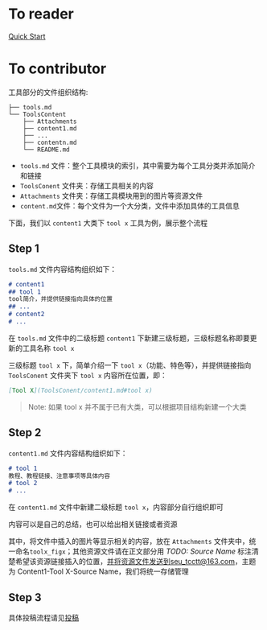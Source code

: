 # To reader

[Quick Start](../index.md)

# To contributor

工具部分的文件组织结构:

```
├── tools.md
└── ToolsContent
    ├── Attachments
    ├── content1.md
    ├── ...
    ├── contentn.md
    └── README.md
```

* `tools.md` 文件：整个工具模块的索引，其中需要为每个工具分类并添加简介和链接
* `ToolsConent` 文件夹：存储工具相关的内容
* `Attachments` 文件夹：存储工具模块用到的图片等资源文件
* `content.md`文件：每个文件为一个大分类，文件中添加具体的工具信息

下面，我们以 `content1` 大类下 `tool x` 工具为例，展示整个流程

## Step 1

`tools.md` 文件内容结构组织如下：

```markdown
# content1
## tool 1
tool简介，并提供链接指向具体的位置
## ...
# content2
# ...
```

在 `tools.md` 文件中的二级标题 `content1` 下新建三级标题，三级标题名称即要更新的工具名称 `tool x`

三级标题 `tool x` 下，简单介绍一下 `tool x`（功能、特色等），并提供链接指向 `ToolsConent` 文件夹下 `tool x` 内容所在位置，即：

````markdown
[Tool X](ToolsConent/content1.md#tool x)
````

> Note: 如果 tool x 并不属于已有大类，可以根据项目结构新建一个大类

## Step 2

`content1.md` 文件内容结构组织如下：

```markdown
# tool 1
教程、教程链接、注意事项等具体内容
# tool 2
# ...
```

在 `content1.md` 文件中新建二级标题 `tool x`，内容部分自行组织即可

内容可以是自己的总结，也可以给出相关链接或者资源

其中，将文件中插入的图片等显示相关的内容，放在 `Attachments` 文件夹中，统一命名`toolx_figx`；其他资源文件请在正文部分用 *TODO: Source Name* 标注清楚希望该资源链接插入的位置，并将资源文件发送到seu_tcctt@163.com，主题为 Content1-Tool X-Source Name，我们将统一存储管理

## Step 3

具体投稿流程请见[投稿](../contribute.md)

